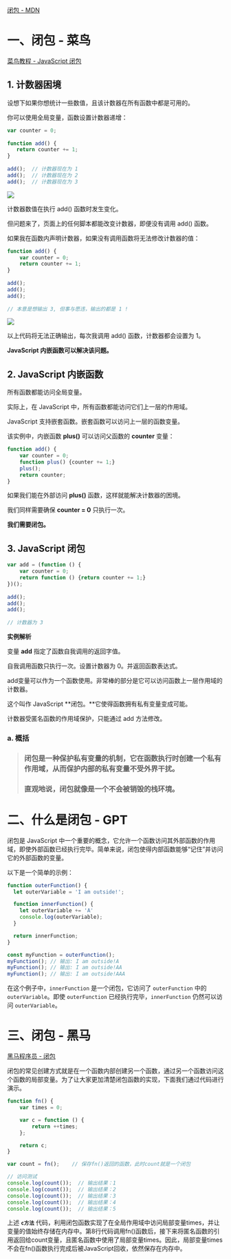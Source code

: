 [闭包 - MDN](https://developer.mozilla.org/zh-CN/docs/Web/JavaScript/Closures)



# 一、闭包 - 菜鸟

[菜鸟教程 - JavaScript 闭包](https://www.runoob.com/js/js-function-closures.html)

## 1. 计数器困境

设想下如果你想统计一些数值，且该计数器在所有函数中都是可用的。

你可以使用全局变量，函数设置计数器递增：

```js
var counter = 0;
 
function add() {
   return counter += 1;
}
 
add();	// 计数器现在为 1
add();	// 计数器现在为 2
add();  // 计数器现在为 3
```

![](/AllFiles/JS/JavaScript函数/JavaScript闭包函数/images/001.jpg)

计数器数值在执行 add() 函数时发生变化。

但问题来了，页面上的任何脚本都能改变计数器，即便没有调用 add() 函数。

如果我在函数内声明计数器，如果没有调用函数将无法修改计数器的值：

```js
function add() {
    var counter = 0;
    return counter += 1;
}
 
add();
add();
add();
 
// 本意是想输出 3, 但事与愿违，输出的都是 1 !
```

![](/AllFiles/JS/JavaScript函数/JavaScript闭包函数/images/002.jpg)

以上代码将无法正确输出，每次我调用 add() 函数，计数器都会设置为 1。

**JavaScript 内嵌函数可以解决该问题。**



## 2. JavaScript 内嵌函数

所有函数都能访问全局变量。 

实际上，在 JavaScript 中，所有函数都能访问它们上一层的作用域。

JavaScript 支持嵌套函数。嵌套函数可以访问上一层的函数变量。

该实例中，内嵌函数 **plus()** 可以访问父函数的 **counter** 变量：

```js
function add() {
    var counter = 0;
    function plus() {counter += 1;}
    plus();    
    return counter; 
}
```

如果我们能在外部访问 **plus()** 函数，这样就能解决计数器的困境。

我们同样需要确保 **counter = 0** 只执行一次。

**我们需要闭包。**



## 3. JavaScript 闭包

```js
var add = (function () {
    var counter = 0;
    return function () {return counter += 1;}
})();
 
add();
add();
add();
 
// 计数器为 3
```

**实例解析**

变量 **add** 指定了函数自我调用的返回字值。

自我调用函数只执行一次。设置计数器为 0。并返回函数表达式。

add变量可以作为一个函数使用。非常棒的部分是它可以访问函数上一层作用域的计数器。

这个叫作 JavaScript **闭包。**它使得函数拥有私有变量变成可能。

计数器受匿名函数的作用域保护，只能通过 add 方法修改。



### a. 概括

> ### 闭包是一种保护私有变量的机制，它在函数执行时创建一个私有作用域，从而保护内部的私有变量不受外界干扰。
>
> ### 直观地说，闭包就像是一个不会被销毁的栈环境。



# 二、什么是闭包 - GPT

闭包是 JavaScript 中一个重要的概念，它允许一个函数访问其外部函数的作用域，即使外部函数已经执行完毕。简单来说，闭包使得内部函数能够“记住”并访问它的外部函数的变量。

以下是一个简单的示例：

```javascript
function outerFunction() {
  let outerVariable = 'I am outside!';

  function innerFunction() {
    let outerVariable += 'A'
    console.log(outerVariable);
  }

  return innerFunction;
}

const myFunction = outerFunction();
myFunction(); // 输出: I am outside!A
myFunction(); // 输出: I am outside!AA
myFunction(); // 输出: I am outside!AAA
```

在这个例子中，`innerFunction` 是一个闭包，它访问了 `outerFunction` 中的 `outerVariable`。即使 `outerFunction` 已经执行完毕，`innerFunction` 仍然可以访问 `outerVariable`。



# 三、闭包 - 黑马

[黑马程序员 - 闭包](https://book.itheima.net/course/1258676978588860418/1277481554465005570/1277487981577379843)

闭包的常见创建方式就是在一个函数内部创建另一个函数，通过另一个函数访问这个函数的局部变量。为了让大家更加清楚闭包函数的实现，下面我们通过代码进行演示。

```javascript
function fn() {
    var times = 0;

    var c = function () {
        return ++times;
    };

    return c;
}

var count = fn();    // 保存fn()返回的函数，此时count就是一个闭包

// 访问测试
console.log(count());  // 输出结果：1
console.log(count());  // 输出结果：2
console.log(count());  // 输出结果：3
console.log(count());  // 输出结果：4
console.log(count());  // 输出结果：5
```

上述 **`c方法`** 代码，利用闭包函数实现了在全局作用域中访问局部变量times，并让变量的值始终存储在内存中。第8行代码调用fn()函数后，接下来将匿名函数的引用返回给count变量，且匿名函数中使用了局部变量times。因此，局部变量times不会在fn()函数执行完成后被JavaScript回收，依然保存在内存中。











